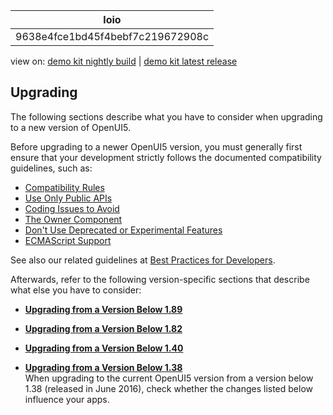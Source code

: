 <!-- loio9638e4fce1bd45f4bebf7c219672908c -->

| loio |
| -----|
| 9638e4fce1bd45f4bebf7c219672908c |

<div id="loio">

view on: [demo kit nightly build](https://sdk.openui5.org/nightly/#/topic/9638e4fce1bd45f4bebf7c219672908c) | [demo kit latest release](https://sdk.openui5.org/topic/9638e4fce1bd45f4bebf7c219672908c)</div>

## Upgrading

The following sections describe what you have to consider when upgrading to a new version of OpenUI5.

Before upgrading to a newer OpenUI5 version, you must generally first ensure that your development strictly follows the documented compatibility guidelines, such as:

-   [Compatibility Rules](Compatibility_Rules_91f0873.md)
-   [Use Only Public APIs](Use_Only_Public_APIs_b0d5fe2.md)
-   [Coding Issues to Avoid](Coding_Issues_to_Avoid_3877872.md)
-   [The Owner Component](The_Owner_Component_a7a3138.md)
-   [Don't Use Deprecated or Experimental Features](Don_t_Use_Deprecated_or_Experimental_Features_a8bd1a8.md)
-   [ECMAScript Support](ECMAScript_Support_0cb44d7.md)

See also our related guidelines at [Best Practices for Developers](Best_Practices_for_Developers_28fcd55.md).

Afterwards, refer to the following version-specific sections that describe what else you have to consider:

-   **[Upgrading from a Version Below 1.89](Upgrading_from_a_Version_Below_1_89_89b14ce.md "")**  

-   **[Upgrading from a Version Below 1.82](Upgrading_from_a_Version_Below_1_82_147eef9.md "")**  

-   **[Upgrading from a Version Below 1.40](Upgrading_from_a_Version_Below_1_40_278a8e5.md "")**  

-   **[Upgrading from a Version Below 1.38](Upgrading_from_a_Version_Below_1_38_c1025c2.md "When upgrading to the current OpenUI5 version from a version below 1.38 (released in
		June 2016), check whether the changes listed below influence your apps.")**  
When upgrading to the current OpenUI5 version from a version below 1.38 \(released in June 2016\), check whether the changes listed below influence your apps.


